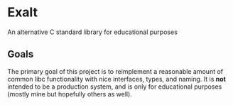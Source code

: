 # Exalt  

An alternative C standard library for educational purposes

## Goals

The primary goal of this project is to reimplement a reasonable amount of common
libc functionality with nice interfaces, types, and naming. It is **not** intended
to be a production system, and is only for educational purposes (mostly mine but
hopefully others as well).

